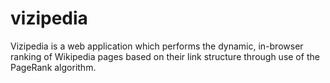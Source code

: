 vizipedia
=========

Vizipedia is a web application which performs the dynamic, in-browser ranking of Wikipedia pages based on their link structure through use of the PageRank algorithm. 
